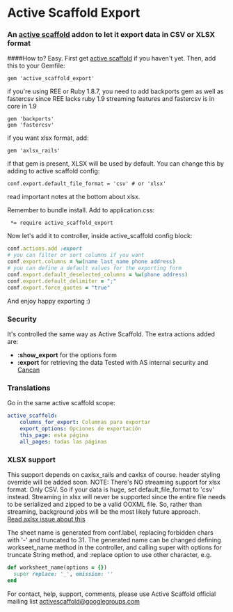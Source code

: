 # Active Scaffold Export
### An [active scaffold](https://github.com/activescaffold/active_scaffold) addon to let it export data in CSV or XLSX format

####How to?
Easy. First get [active scaffold](https://github.com/activescaffold/active_scaffold) if you haven't yet. 
Then, add this to your Gemfile:
```
gem 'active_scaffold_export'
```
if you're using REE or Ruby 1.8.7, you need to add backports gem as well as fastercsv since REE lacks ruby 1.9 streaming features and fastercsv is in core in 1.9
```
gem 'backports'
gem 'fastercsv'
```
if you want xlsx format, add:
```
gem 'axlsx_rails'
```
if that gem is present, XLSX will be used by default. 
You can change this by adding to active scaffold config:
```
conf.export.default_file_format = 'csv' # or 'xlsx' 
```
read important notes at the bottom about xlsx.

Remember to bundle install.
Add to application.css:
```
 *= require active_scaffold_export
```

Now let's add it to controller, inside active_scaffold config block:
```ruby
conf.actions.add :export
# you can filter or sort columns if you want
conf.export.columns = %w(name last_name phone address) 
# you can define a default values for the exporting form
conf.export.default_deselected_columns = %w(phone address)
conf.export.default_delimiter = ";"
conf.export.force_quotes = "true"
```
And enjoy happy exporting :)

### Security
It's controlled the same way as Active Scaffold. The extra actions added are:
* **:show_export** for the options form
* **:export** for retrieving the data
Tested with AS internal security and [Cancan](https://github.com/ryanb/cancan)

### Translations 
Go in the same active scaffold scope:
```yaml
active_scaffold:
    columns_for_export: Columnas para exportar
    export_options: Opciones de exportación
    this_page: esta página
    all_pages: todas las páginas 
```

### XLSX support 
This support depends on caxlsx_rails and caxlsx of course. 
header styling override will be added soon. 
NOTE: There's NO streaming support for xlsx format. Only CSV. So if your data is huge, set default_file_format to 'csv' instead.
Streaming in xlsx will never be supported since the entire file needs to be serialized and zipped to be a valid OOXML file. 
So, rather than streaming, background jobs will be the most likely future approach.  
[Read axlsx issue about this](https://github.com/randym/axlsx/issues/169#issuecomment-13252750)

The sheet name is generated from conf.label, replacing forbidden chars with '-' and truncated to 31. The generated name can be changed defining workseet_name method in the controller, and calling super with options for truncate String method, and :replace option to use other character, e.g.

```ruby
def worksheet_name(options = {})
  super replace: '_', omission: ''
end
```

For contact, help, support, comments, please use Active Scaffold official mailing list  activescaffold@googlegroups.com


